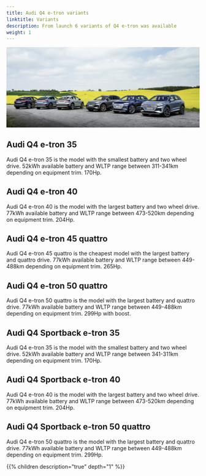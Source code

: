 ```yaml
---
title: Audi Q4 e-tron variants
linktitle: Variants
description: From launch 6 variants of Q4 e-tron was available
weight: 1
---
```




![Audi](variants1.jpg "Audi Q4 variants")

## Audi Q4 e-tron 35

Audi Q4 e-tron 35 is the model with the smallest battery and two wheel drive. 52kWh available battery and WLTP range between 311-341km depending on equipment trim. 170Hp.

## Audi Q4 e-tron 40

Audi Q4 e-tron 40 is the model with the largest battery and two wheel drive. 77kWh available battery and WLTP range between 473-520km depending on equipment trim. 204Hp.

## Audi Q4 e-tron 45 quattro

Audi Q4 e-tron 45 quattro is the cheapest model with the largest battery and quattro drive. 77kWh available battery and WLTP range between 449-488km depending on equipment trim. 265Hp.

## Audi Q4 e-tron 50 quattro

Audi Q4 e-tron 50 quattro is the model with the largest battery and quattro drive. 77kWh available battery and WLTP range between 449-488km depending on equipment trim. 299Hp with boost.

## Audi Q4 Sportback e-tron 35

Audi Q4 e-tron 35 is the model with the smallest battery and two wheel drive. 52kWh available battery and WLTP range between 341-311km depending on equipment trim. 170Hp.

## Audi Q4 Sportback e-tron 40

Audi Q4 e-tron 40 is the model with the largest battery and two wheel drive. 77kWh available battery and WLTP range between 473-520km depending on equipment trim. 204Hp.

## Audi Q4 Sportback e-tron 50 quattro

Audi Q4 e-tron 50 quattro is the model with the largest battery and quattro drive. 77kWh available battery and WLTP range between 449-488km depending on equipment trim. 299Hp.


{{% children description="true" depth="1" %}}
